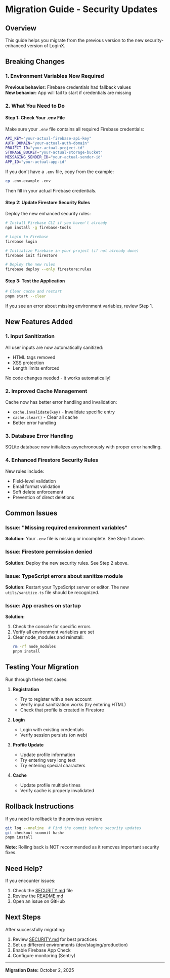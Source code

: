 # Migration Guide - Security Updates

## Overview

This guide helps you migrate from the previous version to the new security-enhanced version of LoginX.

## Breaking Changes

### 1. Environment Variables Now Required

**Previous behavior:** Firebase credentials had fallback values  
**New behavior:** App will fail to start if credentials are missing

### 2. What You Need to Do

#### Step 1: Check Your .env File

Make sure your `.env` file contains all required Firebase credentials:

```bash
API_KEY="your-actual-firebase-api-key"
AUTH_DOMAIN="your-actual-auth-domain"
PROJECT_ID="your-actual-project-id"
STORAGE_BUCKET="your-actual-storage-bucket"
MESSAGING_SENDER_ID="your-actual-sender-id"
APP_ID="your-actual-app-id"
```

If you don't have a `.env` file, copy from the example:
```bash
cp .env.example .env
```

Then fill in your actual Firebase credentials.

#### Step 2: Update Firestore Security Rules

Deploy the new enhanced security rules:

```bash
# Install Firebase CLI if you haven't already
npm install -g firebase-tools

# Login to Firebase
firebase login

# Initialize Firebase in your project (if not already done)
firebase init firestore

# Deploy the new rules
firebase deploy --only firestore:rules
```

#### Step 3: Test the Application

```bash
# Clear cache and restart
pnpm start --clear
```

If you see an error about missing environment variables, review Step 1.

## New Features Added

### 1. Input Sanitization

All user inputs are now automatically sanitized:
- HTML tags removed
- XSS protection
- Length limits enforced

No code changes needed - it works automatically!

### 2. Improved Cache Management

Cache now has better error handling and invalidation:
- `cache.invalidate(key)` - Invalidate specific entry
- `cache.clear()` - Clear all cache
- Better error handling

### 3. Database Error Handling

SQLite database now initializes asynchronously with proper error handling.

### 4. Enhanced Firestore Security Rules

New rules include:
- Field-level validation
- Email format validation
- Soft delete enforcement
- Prevention of direct deletions

## Common Issues

### Issue: "Missing required environment variables"

**Solution:** Your `.env` file is missing or incomplete. See Step 1 above.

### Issue: Firestore permission denied

**Solution:** Deploy the new security rules. See Step 2 above.

### Issue: TypeScript errors about sanitize module

**Solution:** Restart your TypeScript server or editor. The new `utils/sanitize.ts` file should be recognized.

### Issue: App crashes on startup

**Solution:** 
1. Check the console for specific errors
2. Verify all environment variables are set
3. Clear node_modules and reinstall:
   ```bash
   rm -rf node_modules
   pnpm install
   ```

## Testing Your Migration

Run through these test cases:

1. **Registration**
   - Try to register with a new account
   - Verify input sanitization works (try entering HTML)
   - Check that profile is created in Firestore

2. **Login**
   - Login with existing credentials
   - Verify session persists (on web)

3. **Profile Update**
   - Update profile information
   - Try entering very long text
   - Try entering special characters

4. **Cache**
   - Update profile multiple times
   - Verify cache is properly invalidated

## Rollback Instructions

If you need to rollback to the previous version:

```bash
git log --oneline  # Find the commit before security updates
git checkout <commit-hash>
pnpm install
```

**Note:** Rolling back is NOT recommended as it removes important security fixes.

## Need Help?

If you encounter issues:

1. Check the [SECURITY.md](./SECURITY.md) file
2. Review the [README.md](./README.md)
3. Open an issue on GitHub

## Next Steps

After successfully migrating:

1. Review [SECURITY.md](./SECURITY.md) for best practices
2. Set up different environments (dev/staging/production)
3. Enable Firebase App Check
4. Configure monitoring (Sentry)

---

**Migration Date:** October 2, 2025
